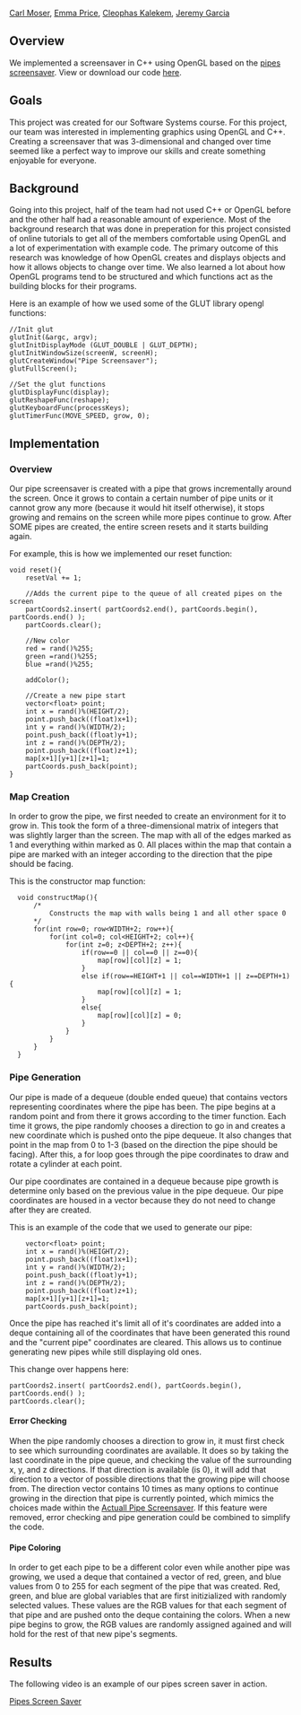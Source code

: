[Carl Moser](https://github.com/cmoser96), [Emma Price](https://github.com/ejprice54321), [Cleophas Kalekem](https://github.com/kalekem), [Jeremy Garcia](https://github.com/jag-123)


## Overview
We implemented a screensaver in C++ using OpenGL based on the [pipes screensaver](https://www.youtube.com/watch?v=Uzx9ArZ7MUU). View or download our code [here](https://github.com/jag-123/SoftSysAmusedAnemone/tree/master/final).

## Goals
This project was created for our Software Systems course. For this project, our team was interested in implementing graphics using OpenGL and C++. Creating a screensaver that was 3-dimensional and changed over time seemed like a perfect way to improve our skills and create something enjoyable for everyone.

## Background
Going into this project, half of the team had not used C++ or OpenGL before and the other half had a reasonable amount of experience. Most of the background research that was done in preperation for this project consisted of online tutorials to get all of the members comfortable using OpenGL and a lot of experimentation with example code. The primary outcome of this research was knowledge of how OpenGL creates and displays objects and how it allows objects to change over time. We also learned a lot about how OpenGL programs tend to be structured and which functions act as the building blocks for their programs.

Here is an example of how we used some of the GLUT library opengl functions:

    //Init glut
    glutInit(&argc, argv);
    glutInitDisplayMode (GLUT_DOUBLE | GLUT_DEPTH);
    glutInitWindowSize(screenW, screenH);
    glutCreateWindow("Pipe Screensaver");
    glutFullScreen();

    //Set the glut functions
    glutDisplayFunc(display);
    glutReshapeFunc(reshape);
    glutKeyboardFunc(processKeys);
    glutTimerFunc(MOVE_SPEED, grow, 0);

## Implementation
### Overview
Our pipe screensaver is created with a pipe that grows incrementally around the screen. Once it grows to contain a certain number of pipe units or it cannot grow any more (because it would hit itself otherwise), it stops growing and remains on the screen while more pipes continue to grow. After SOME pipes are created, the entire screen resets and it starts building again.

For example, this is how we implemented our reset function:

    void reset(){
        resetVal += 1;

        //Adds the current pipe to the queue of all created pipes on the screen
        partCoords2.insert( partCoords2.end(), partCoords.begin(), partCoords.end() );
        partCoords.clear();

        //New color
        red = rand()%255;
        green =rand()%255;
        blue =rand()%255;

        addColor();

        //Create a new pipe start
        vector<float> point;
        int x = rand()%(HEIGHT/2);
        point.push_back((float)x+1);
        int y = rand()%(WIDTH/2);
        point.push_back((float)y+1);
        int z = rand()%(DEPTH/2);
        point.push_back((float)z+1);
        map[x+1][y+1][z+1]=1;
        partCoords.push_back(point);
    }

### Map Creation
In order to grow the pipe, we first needed to create an environment for it to grow in. This took the form of a three-dimensional matrix of integers that was slightly larger than the screen. The map with all of the edges marked as 1 and everything within marked as 0. All places within the map that contain a pipe are marked with an integer according to the direction that the pipe should be facing.

This is the constructor map function:

      void constructMap(){
          /*
              Constructs the map with walls being 1 and all other space 0
          */
          for(int row=0; row<WIDTH+2; row++){
              for(int col=0; col<HEIGHT+2; col++){
                  for(int z=0; z<DEPTH+2; z++){
                      if(row==0 || col==0 || z==0){
                          map[row][col][z] = 1;
                      }
                      else if(row==HEIGHT+1 || col==WIDTH+1 || z==DEPTH+1){
                          map[row][col][z] = 1;
                      }
                      else{
                          map[row][col][z] = 0;
                      }
                  }
              }
          }
      }

### Pipe Generation
Our pipe is made of a dequeue (double ended queue) that contains vectors representing coordinates where the pipe has been. The pipe begins at a random point and from there it grows according to the timer function. Each time it grows, the pipe randomly chooses a direction to go in and creates a new coordinate which is pushed onto the pipe dequeue. It also changes that point in the map from 0 to 1-3 (based on the direction the pipe should be facing). After this, a for loop goes through the pipe coordinates to draw and rotate a cylinder at each point.

Our pipe coordinates are contained in a dequeue because pipe growth is determine only based on the previous value in the pipe dequeue. Our pipe coordinates are housed in a vector because they do not need to change after they are created.

This is an example of the code that we used to generate our pipe:

        vector<float> point;
        int x = rand()%(HEIGHT/2);
        point.push_back((float)x+1);
        int y = rand()%(WIDTH/2);
        point.push_back((float)y+1);
        int z = rand()%(DEPTH/2);
        point.push_back((float)z+1);
        map[x+1][y+1][z+1]=1;
        partCoords.push_back(point);

Once the pipe has reached it's limit all of it's coordinates are added into a deque containing all of the coordinates that have been generated this round and the "current pipe" coordinates are cleared. This allows us to continue generating new pipes while still displaying old ones.

This change over happens here:

    partCoords2.insert( partCoords2.end(), partCoords.begin(), partCoords.end() );
    partCoords.clear();

#### Error Checking
When the pipe randomly chooses a direction to grow in, it must first check to see which surrounding coordinates are available. It does so by taking the last coordinate in the pipe queue, and checking the value of the surrounding x, y, and z directions. If that direction is available (is 0), it will add that direction to a vector of possible directions that the growing pipe will choose from. The direction vector contains 10 times as many options to continue growing in the direction that pipe is currently pointed, which mimics the choices made within the [Actuall Pipe Screensaver](https://www.youtube.com/watch?v=Uzx9ArZ7MUU). If this feature were removed, error checking and pipe generation could be combined to simplify the code.

#### Pipe Coloring
In order to get each pipe to be a different color even while another pipe was growing, we used a deque that contained a vector of red, green, and blue values from 0 to 255 for each segment of the pipe that was created. Red, green, and blue are global variables that are first initizialized with randomly selected values. These values are the RGB values for that each segment of that pipe and are pushed onto the deque containing the colors. When a new pipe begins to grow, the RGB values are randomly assigned agained and will hold for the rest of that new pipe's segments. 

## Results
The following video is an example of our pipes screen saver in action.

[Pipes Screen Saver](https://www.youtube.com/watch?v=aWCM1NLJ_yE&feature=youtu.be)

